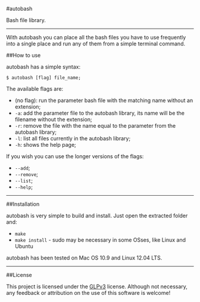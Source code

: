 #autobash

Bash file library.

---

With autobash you can place all the bash files you have to use frequently into a single place and run any of them from a simple terminal command.

##How to use

autobash has a simple syntax:

`$ autobash [flag] file_name;`

The available flags are:

* (no flag): run the parameter bash file with the matching name without an extension;
* `-a`: add the parameter file to the autobash library, its name will be the filename without the extension;
* `-r`: remove the file with the name equal to the parameter from the autobash library;
* `-l`: list all files currently in the autobash library;
* `-h`: shows the help page;

If you wish you can use the longer versions of the flags:

* `--add`;
* `--remove`;
* `--list`;
* `--help`;

---

##Installation

autobash is very simple to build and install. Just open the extracted folder and:

* `make`
* `make install` - sudo may be necessary in some OSses, like Linux and Ubuntu

autobash has been tested on Mac OS 10.9 and Linux 12.04 LTS.

---

##License

This project is licensed under the [GLPv3](http://www.gnu.org/licenses/gpl-3.0-standalone.html) license. Although not necessary, any feedback or attribution on the use of this software is welcome!